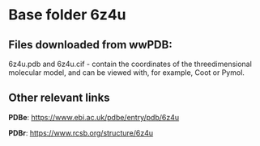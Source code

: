 # Base folder 6z4u

## Files downloaded from wwPDB:

6z4u.pdb and 6z4u.cif - contain the coordinates of the threedimensional molecular model, and can be viewed with, for example, Coot or Pymol.



## Other relevant links 
**PDBe**:  https://www.ebi.ac.uk/pdbe/entry/pdb/6z4u
 
**PDBr**: https://www.rcsb.org/structure/6z4u 
